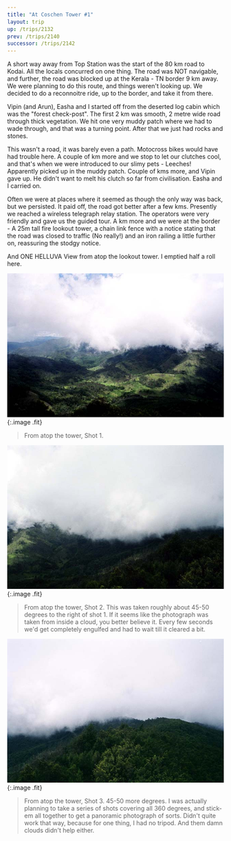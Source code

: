 ```yaml
---
title: "At Coschen Tower #1"
layout: trip
up: /trips/2132
prev: /trips/2140
successor: /trips/2142
---
```


A short way away from Top Station was the start of the 80 km road to Kodai.  All the locals concurred on one thing. The road was NOT navigable, and further, the road was blocked up at the Kerala - TN border 9 km away. We were planning to do this route, and things weren't looking up. We decided to do a reconnoitre ride, up to the border, and take it from there.

Vipin (and Arun), Easha and I started off from the deserted log cabin which was the &quot;forest check-post&quot;. The first 2 km was smooth, 2 metre wide road through thick vegetation. We hit one very muddy patch where we had to wade through, and that was a turning point. After that we just had rocks and stones.

This wasn't a road, it was barely even a path. Motocross bikes would have had trouble here. A couple of km more and we stop to let our clutches cool, and that's when we were introduced to our slimy pets - Leeches! Apparently picked up in the muddy patch. Couple of kms more, and Vipin gave up. He didn't want to melt his clutch so far from civilisation. Easha and I carried on.

Often we were at places where it seemed as though the only way was back, but we persisted. It paid off, the road got better after a few kms. Presently we reached a wireless telegraph relay station. The operators were very friendly and gave us the guided tour. A km more and we were at the border - A 25m tall fire lookout tower, a chain link fence with a notice stating that the road was closed to traffic (No really!) and an iron railing a little further on, reassuring the stodgy notice.

And ONE HELLUVA View from atop the lookout tower. I emptied half a roll here.

![Tower Shot 1](/images/trips/munnar/27040023.jpg 'Tower Shot 1'){:.image .fit}


> From atop the tower, Shot 1.

![Tower Shot 2](/images/trips/munnar/27040024.jpg 'Tower Shot 2'){:.image .fit}


> From atop the tower, Shot 2. This was taken roughly about 45-50 degrees to the right of shot 1. If it seems like the photograph was taken from inside a cloud, you better believe it. Every few seconds we'd get completely engulfed and had to wait till it cleared a bit.

![Tower Shot 3](/images/trips/munnar/27040025.jpg 'Tower Shot 3'){:.image .fit}


> From atop the tower, Shot 3. 45-50 more degrees. I was actually planning to take a series of shots covering all 360 degrees, and stick-em all together to get a panoramic photograph of sorts. Didn't quite work that way, because for one thing, I had no tripod. And them damn clouds didn't help either.


